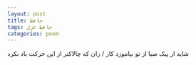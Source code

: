 ```yaml
---
layout: post
title: حافظ
tags: حافظ غزل
categories: poem
---
```


شاید ار پیک صبا از تو بیاموزد کار / زان که چالاکتر از این حرکت باد نکرد